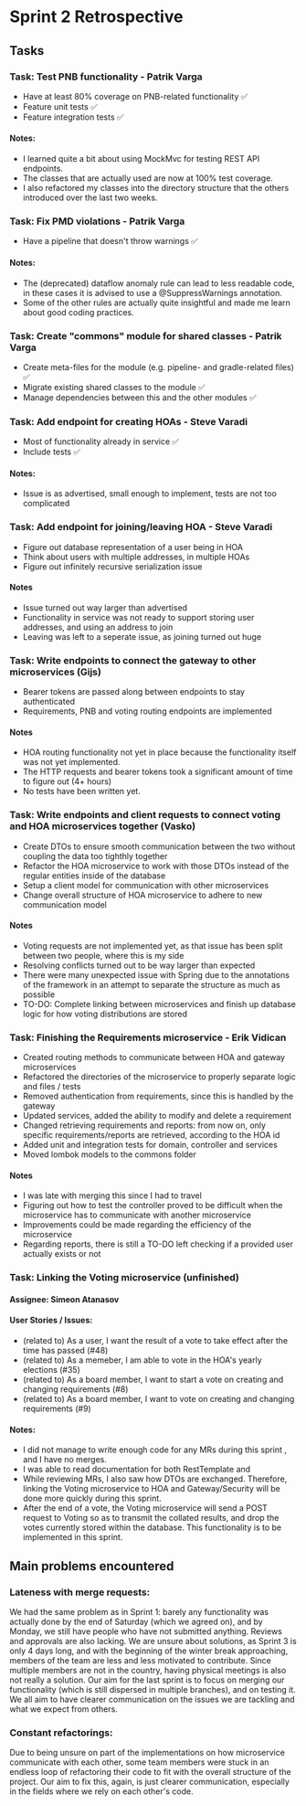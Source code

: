 # Sprint 2 Retrospective

## Tasks

### Task: Test PNB functionality - Patrik Varga
 - Have at least 80% coverage on PNB-related functionality ✅
 - Feature unit tests ✅
 - Feature integration tests ✅

#### Notes:
 - I learned quite a bit about using MockMvc for testing REST API endpoints.
 - The classes that are actually used are now at 100% test coverage.
 - I also refactored my classes into the directory structure that the others introduced over the last two weeks.

### Task: Fix PMD violations - Patrik Varga
 - Have a pipeline that doesn't throw warnings ✅

#### Notes:
 - The (deprecated) dataflow anomaly rule can lead to less readable code, in these cases it is advised to use a @SuppressWarnings annotation.
 - Some of the other rules are actually quite insightful and made me learn about good coding practices.

### Task: Create "commons" module for shared classes - Patrik Varga
 - Create meta-files for the module (e.g. pipeline- and gradle-related files) ✅
 - Migrate existing shared classes to the module ✅
 - Manage dependencies between this and the other modules ✅


### Task: Add endpoint for creating HOAs - Steve Varadi
 - Most of functionality already in service ✅
 - Include tests ✅

#### Notes:
 - Issue is as advertised, small enough to implement, tests are not too complicated

### Task: Add endpoint for joining/leaving HOA - Steve Varadi
 - Figure out database representation of a user being in HOA
 - Think about users with multiple addresses, in multiple HOAs
 - Figure out infinitely recursive serialization issue

#### Notes
 - Issue turned out way larger than advertised
 - Functionality in service was not ready to support storing user addresses, and using an address to join 
 - Leaving was left to a seperate issue, as joining turned out huge 

### Task: Write endpoints to connect the gateway to other microservices (Gijs)
 - Bearer tokens are passed along between endpoints to stay authenticated
 - Requirements, PNB and voting routing endpoints are implemented
 
#### Notes
 - HOA routing functionality not yet in place because the functionality itself was not yet implemented.
 - The HTTP requests and bearer tokens took a significant amount of time to figure out (4+ hours)
 - No tests have been written yet.

### Task: Write endpoints and client requests to connect voting and HOA microservices together (Vasko) 
- Create DTOs to ensure smooth communication between the two without coupling the data
too tighthly together 
- Refactor the HOA microservice to work with those DTOs instead of the regular entities inside of the database
- Setup a client model for communication with other microservices
- Change overall structure of HOA microservice to adhere to new communication model

#### Notes
- Voting requests are not implemented yet, as that issue has been split between 
two people, where this is my side
- Resolving conflicts turned out to be way larger than expected
- There were many unexpected issue with Spring due to the annotations of the framework
in an attempt to separate the structure as much as possible
- TO-DO: Complete linking between microservices and finish up database
logic for how voting distributions are stored

### Task: Finishing the Requirements microservice - Erik Vidican

- Created routing methods to communicate between HOA and gateway microservices
- Refactored the directories of the microservice to properly separate logic and files / tests
- Removed authentication from requirements, since this is handled by the gateway
- Updated services, added the ability to modify and delete a requirement
- Changed retrieving requirements and reports: from now on, only specific requirements/reports are
retrieved, according to the HOA id
- Added unit and integration tests for domain, controller and services
- Moved lombok models to the commons folder


#### Notes
- I was late with merging this since I had to travel
- Figuring out how to test the controller proved to be difficult when the microservice
has to communicate with another microservice
- Improvements could be made regarding the efficiency of the microservice
- Regarding reports, there is still a TO-DO left checking if a provided user actually exists
or not

### Task: Linking the Voting microservice (unfinished)
#### Assignee: Simeon Atanasov 
#### User Stories / Issues:
* (related to) As a user, I want the result of a vote to take effect after the time has passed (#48)
* (related to) As a memeber, I am able to vote in the HOA's yearly elections (#35)
* (related to) As a board member, I want to start a vote on creating and changing requirements (#8)
* (related to) As a board member, I want to vote on creating and changing requirements (#9)


#### Notes:
* I did not manage to write enough code for any MRs during this sprint , and I have no merges.
* I was able to read documentation for both RestTemplate and 
* While reviewing MRs, I also saw how DTOs are exchanged. Therefore, linking the Voting microservice to HOA and Gateway/Security will be done more quickly during this sprint.
* After the end of a vote, the Voting microservice will send a POST request to Voting so as to transmit the collated results, and drop the votes currently stored within the database. This functionality is to be implemented in this sprint.


## Main problems encountered

### Lateness with merge requests:

We had the same problem as in Sprint 1: barely any functionality was actually done by the end of Saturday (which we agreed on), and by Monday, we still have people who have not submitted anything. Reviews and approvals are also lacking. We are unsure about solutions, as Sprint 3 is only 4 days long, and with the beginning of the winter break approaching, members of the team are less and less motivated to contribute. 
Since multiple members are not in the country, having physical meetings is also not really a solution. 
Our aim for the last sprint is to focus on merging our functionality (which is still dispersed in multiple branches), and on testing it.
We all aim to have clearer communication on the issues we are tackling and what we expect from others.

### Constant refactorings:
Due to being unsure on part of the implementations on how microservice
communicate with each other, some team members were stuck in an endless
loop of refactoring their code to fit with the overall structure of the project.
Our aim to fix this, again, is just clearer communication, especially in the fields where we rely on each other's code.
